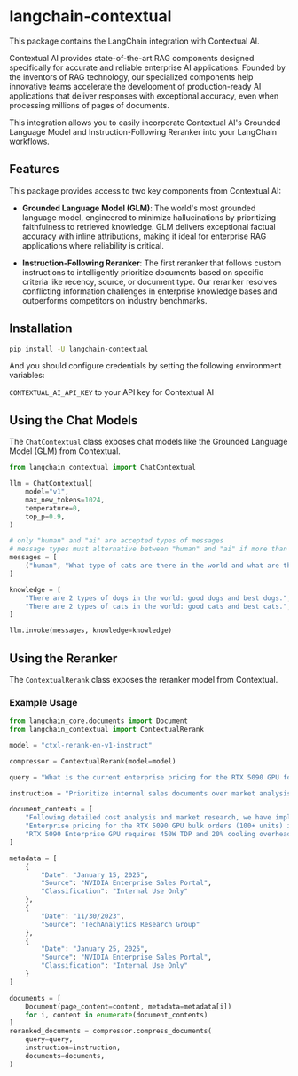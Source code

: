 # langchain-contextual

This package contains the LangChain integration with Contextual AI.

Contextual AI provides state-of-the-art RAG components designed specifically for accurate and reliable enterprise AI applications. Founded by the inventors of RAG technology, our specialized components help innovative teams accelerate the development of production-ready AI applications that deliver responses with exceptional accuracy, even when processing millions of pages of documents.

This integration allows you to easily incorporate Contextual AI's Grounded Language Model and Instruction-Following Reranker into your LangChain workflows.

## Features

This package provides access to two key components from Contextual AI:

- **Grounded Language Model (GLM)**: The world's most grounded language model, engineered to minimize hallucinations by prioritizing faithfulness to retrieved knowledge. GLM delivers exceptional factual accuracy with inline attributions, making it ideal for enterprise RAG applications where reliability is critical.

- **Instruction-Following Reranker**: The first reranker that follows custom instructions to intelligently prioritize documents based on specific criteria like recency, source, or document type. Our reranker resolves conflicting information challenges in enterprise knowledge bases and outperforms competitors on industry benchmarks.

## Installation

```bash
pip install -U langchain-contextual
```

And you should configure credentials by setting the following environment variables:

`CONTEXTUAL_AI_API_KEY` to your API key for Contextual AI

## Using the Chat Models

The `ChatContextual` class exposes chat models like the Grounded Language Model (GLM) from Contextual.

```python
from langchain_contextual import ChatContextual

llm = ChatContextual(
    model="v1",
    max_new_tokens=1024,
    temperature=0,
    top_p=0.9,
)

# only "human" and "ai" are accepted types of messages
# message types must alternative between "human" and "ai" if more than one message
messages = [
    ("human", "What type of cats are there in the world and what are the types?"),
]

knowledge = [
    "There are 2 types of dogs in the world: good dogs and best dogs.",
    "There are 2 types of cats in the world: good cats and best cats.",
]

llm.invoke(messages, knowledge=knowledge)
```

## Using the Reranker

The `ContextualRerank` class exposes the reranker model from Contextual.

### Example Usage

```python
from langchain_core.documents import Document
from langchain_contextual import ContextualRerank

model = "ctxl-rerank-en-v1-instruct"

compressor = ContextualRerank(model=model)

query = "What is the current enterprise pricing for the RTX 5090 GPU for bulk orders?"

instruction = "Prioritize internal sales documents over market analysis reports. More recent documents should be weighted higher. Enterprise portal content supersedes distributor communications."

document_contents = [
    "Following detailed cost analysis and market research, we have implemented the following changes: AI training clusters will see a 15% uplift in raw compute performance, enterprise support packages are being restructured, and bulk procurement programs (100+ units) for the RTX 5090 Enterprise series will operate on a $2,899 baseline.",
    "Enterprise pricing for the RTX 5090 GPU bulk orders (100+ units) is currently set at $3,100-$3,300 per unit. This pricing for RTX 5090 enterprise bulk orders has been confirmed across all major distribution channels.",
    "RTX 5090 Enterprise GPU requires 450W TDP and 20% cooling overhead."
]

metadata = [
    {
        "Date": "January 15, 2025",
        "Source": "NVIDIA Enterprise Sales Portal",
        "Classification": "Internal Use Only"
    },
    {
        "Date": "11/30/2023",
        "Source": "TechAnalytics Research Group"
    },
    {
        "Date": "January 25, 2025",
        "Source": "NVIDIA Enterprise Sales Portal",
        "Classification": "Internal Use Only"
    }
]

documents = [
    Document(page_content=content, metadata=metadata[i])
    for i, content in enumerate(document_contents)
]
reranked_documents = compressor.compress_documents(
    query=query,
    instruction=instruction,
    documents=documents,
)
```